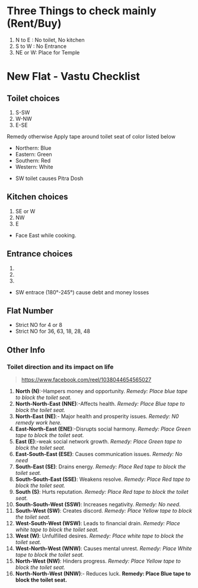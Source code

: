 # Three Things to check mainly (Rent/Buy)

1. N to E : No toilet, No kitchen
2. S to W : No Entrance
3. NE or W: Place for Temple


# New Flat - Vastu Checklist

## Toilet choices
1. S-SW
2. W-NW
3. E-SE

  Remedy otherwise
  Apply tape around toilet seat of color listed below
  - Northern: Blue
  - Eastern: Green
  - Southern: Red
  - Western: White

 * SW toilet causes Pitra Dosh

## Kitchen choices
1. SE or W
2. NW
3. E

 * Face East while cooking.

## Entrance choices
1. 
2. 
3. 

 * SW entrace (180°-245°) cause debt and money losses

## Flat Number
* Strict NO  for	4 or 8
* Strict NO  for	36, 63, 18, 28, 48

## Other Info
### Toilet direction and its impact on life

> https://www.facebook.com/reel/1038044654565027
1. **North (N)**:-Hampers money and opportunity. *Remedy: Place blue tape to block the toilet seat.*
2. **North-North-East (NNE)**:-Affects health. *Remedy: Place Blue tape to block the toilet seat.*
3. **North-East (NE)**:- Major health and prosperity issues. *Remedy: N0 remedy work here.*
4. **East-North-East (ENE)**:-Disrupts social harmony. *Remedy: Place Green tape to block the toilet seat.*
5. **East (E)**:-weak social network growth. *Remedy: Place Green tape to block the toilet seat.*
6. **East-South-East (ESE)**: Causes communication issues. *Remedy:  No need*
7. **South-East (SE)**: Drains energy. *Remedy: Place Red tape to block the toilet seat.*
8. **South-South-East (SSE)**: Weakens resolve. *Remedy: Place Red tape to block the toilet seat.*
9. **South (S)**: Hurts reputation. *Remedy: Place Red tape to block the toilet seat.*
10. **South-South-West (SSW)**: Increases negativity. *Remedy: No need.*
11. **South-West (SW)**: Creates discord. *Remedy: Place Yellow tape to block the toilet seat.*
12. **West-South-West (WSW)**: Leads to financial drain. *Remedy: Place white tape to block the toilet seat.*
13. **West (W)**: Unfulfilled desires. *Remedy: Place white tape to block the toilet seat.*
14. **West-North-West (WNW)**: Causes mental unrest. *Remedy: Place White tape to block the toilet seat.*
15. **North-West (NW)**: Hinders progress. *Remedy: Place Yellow tape to block the toilet seat.*
16. **North-North-West (NNW)**:- Reduces luck. **Remedy: Place Blue tape to block the toilet seat.**
